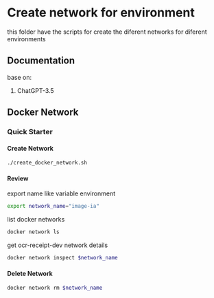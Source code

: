 # Create network for environment

this folder have the scripts for create the diferent networks for diferent environments

## Documentation

base on:

1. ChatGPT-3.5

## Docker Network

### Quick Starter

#### Create Network

```bash
./create_docker_network.sh
```

#### Review

export name like variable environment

```bash
export network_name="image-ia"
```

list docker networks

```bash
docker network ls
```

get ocr-receipt-dev network details

```bash
docker network inspect $network_name
```

#### Delete Network

```bash
docker network rm $network_name
```

